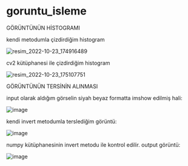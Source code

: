 # goruntu_isleme

GÖRÜNTÜNÜN HİSTOGRAMI

kendi metodumla çizdirdiğim histogram

![resim_2022-10-23_174916489](https://user-images.githubusercontent.com/104938264/197398886-8012821d-4a30-4937-9012-32910579c089.png)

cv2 kütüphanesi ile çizdirdiğim histogram

![resim_2022-10-23_175107751](https://user-images.githubusercontent.com/104938264/197398965-b3b209dd-33ae-4a25-ba0f-744b6ca05753.png)





GÖRÜNTÜNÜN TERSİNİN ALINMASI

input olarak aldığım görselin siyah beyaz formatta imshow edilmiş hali:


![image](https://user-images.githubusercontent.com/104938264/198854171-809bb7de-3f0e-43db-b004-267330db3edf.png)


kendi invert metodumla terslediğim görüntü:


![image](https://user-images.githubusercontent.com/104938264/198854204-86c76e7f-98d3-4172-9095-e9dfca5d046f.png)


numpy kütüphanesinin invert metodu ile kontrol edilir. output görüntü:


![image](https://user-images.githubusercontent.com/104938264/198854257-d79e8fe8-f1c2-4c11-bca6-bbdfdeeb47a6.png)

